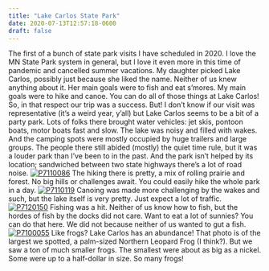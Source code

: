 ```yaml
---
title: "Lake Carlos State Park"
date: 2020-07-13T12:57:18-0600
draft: false
---
```


The first of a bunch of state park visits I have scheduled in 2020\. I love the MN State Park system in general, but I love it even more in this time of pandemic and cancelled summer vacations.
My daughter picked Lake Carlos, possibly just because she liked the name. Neither of us knew anything about it. Her main goals were to fish and eat s’mores. My main goals were to hike and canoe.
You can do all of those things at Lake Carlos! So, in that respect our trip was a success.
But!
I don’t know if our visit was representative (it’s a weird year, y’all) but Lake Carlos seems to be a bit of a party park. Lots of folks there brought water vehicles: jet skis, pontoon boats, motor boats fast and slow. The lake was noisy and filled with wakes. And the camping spots were mostly occupied by huge trailers and large groups. The people there still abided (mostly) the quiet time rule, but it was a louder park than I’ve been to in the past.
And the park isn’t helped by its location; sandwiched between two state highways there’s a lot of road noise.
[![P7110086](https://live.staticflickr.com/65535/50108922991_b1f0724081_c.jpg)](https://www.flickr.com/photos/ianwhitney/50108922991/in/datetaken-public/ "P7110086")
The hiking there is pretty, a mix of rolling prairie and forest. No big hills or challenges await. You could easily hike the whole park in a day.
[![P7110119](https://live.staticflickr.com/65535/50109162777_31063b1304_c.jpg)](https://www.flickr.com/photos/ianwhitney/50109162777/in/datetaken-public/ "P7110119")
Canoing was made more challenging by the wakes and such, but the lake itself is very pretty. Just expect a lot of traffic.
[![P7120150](https://live.staticflickr.com/65535/50108919796_6cdf9ebe66_c.jpg)](https://www.flickr.com/photos/ianwhitney/50108919796/in/datetaken-public/ "P7120150")
Fishing was a hit. Neither of us know how to fish, but the hordes of fish by the docks did not care. Want to eat a lot of sunnies? You can do that here. We did not because neither of us wanted to gut a fish.
[![P7100055](https://live.staticflickr.com/65535/50109167587_c8cee3a4c6_c.jpg)](https://www.flickr.com/photos/ianwhitney/50109167587/in/datetaken-public/ "P7100055")
Like frogs? Lake Carlos has an abundance! That photo is of the largest we spotted, a palm-sized Northern Leopard Frog (I think?). But we saw a ton of much smaller frogs. The smallest were about as big as a nickel. Some were up to a half-dollar in size. So many frogs!
